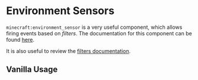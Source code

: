 # Environment Sensors

`minecraft:environment_sensor` is a very useful component, which allows firing events based on *filters*. The documentation for this component can be found [here](https://bedrock.dev/1.14.0.0/1.14.0.6/Entities#minecraft:environment_sensor).

It is also useful to review the [filters documentation](https://bedrock.dev/1.14.0.0/1.14.0.6/Entities#Filters).

## Vanilla Usage


